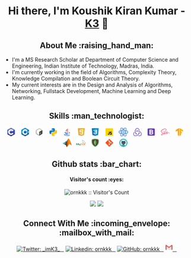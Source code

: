 <h1 align="center">Hi there, I'm Koushik Kiran Kumar - <a href="https://scholars.iitm.ac.in:443/profile/CS19S014">K3</a> 👋</h2>

<h2 align="center">About Me :raising_hand_man:</h2>

- I'm a MS Research Scholar at Department of Computer Science and Engineering, Indian Institute of Technology, Madras, India.
- I'm currently working in the field of Algorithms, Complexity Theory, Knowledge Compilation and Boolean Circuit Theory. 
- My current interests are in the Design and Analysis of Algorithms, Networking, Fullstack Development, Machine Learning and Deep Learning.

<h2 align="center">Skills :man_technologist:</h2>

<p align="center">
<img  alt="C" width="26px" src="./Icons/c.png"/> &nbsp;
<img  alt="Cpp" width="26px" src="./Icons/c++.png"/> &nbsp;
<img  alt="Bash" width="26px" src="./Icons/bash.png"/> &nbsp;
<img  alt="Python" width="26px" src="./Icons/python.png"/> &nbsp;
<img  alt="Java" width="26px" src="./Icons/java.png"/> &nbsp;
<img  alt="HTML" width="26px" src="./Icons/html.png"/> &nbsp;
<img  alt="CSS" width="26px" src="./Icons/css.png"/> &nbsp;
<img  alt="JavaScript" width="26px" src="./Icons/js.gif"/> &nbsp;
<img  alt="React" width="26px" src="./Icons/react.gif"/> &nbsp;
<img  alt="Redux" width="26px" src="./Icons/redux.png"/> &nbsp;
<img  alt="BootStrap" width="26px" src="./Icons/bs.png"/> &nbsp;
<img  alt="SaSS" width="26px" src="./Icons/sass.png"/> &nbsp;
<img  alt="Tensorflow" width="26px" src="./Icons/tf.png"/> &nbsp;
<img  alt="Matlab" width="26px" src="./Icons/matlab.png"/> &nbsp;
<img  alt="MySQL" width="26px" src="./Icons/mysql.png"/> &nbsp;
<img  alt="MongoDB" width="26px" src="./Icons/mdb.png"/> &nbsp;
<img  alt="Git" width="26px" src="./Icons/git.png"/> &nbsp;
<img  alt="Github" width="26px" src="./Icons/github.gif"/> &nbsp;
</p>

<h2 align="center">Github stats :bar_chart:</h2>

<h4 align="center">Visitor's count :eyes:</h4>

<p align="center"><img src="https://profile-counter.glitch.me/{ornkkk}/count.svg" alt="ornkkk :: Visitor's Count" /></p>

<p align="center">
  <img width="300px" src="https://github-readme-stats.vercel.app/api/top-langs/?username=ornkkk&hide=html, jupyter notebook&layout=compact&show_icons=true&theme=dracula" />
  <img width="375px" src="https://github-readme-stats.vercel.app/api?username=ornkkk&show_icons=true&count_private=true&theme=dracula" />
 </p>

<h2 align="center">Connect With Me :incoming_envelope: :mailbox_with_mail:</h2>
 
<p align="center">
  <a href="https://twitter.com/_imK3_"><img src="https://img.shields.io/twitter/follow/_imK3_?style=social" alt="Twitter: _imK3_"> &ensp;</a>
  <a href="https://www.linkedin.com/in/ornkkk/"><img src="https://img.shields.io/badge/-ornkkk-blue?style=flat-square&logo=Linkedin&logoColor=white&link=https://www.linkedin.com/in/ornkkk/" alt="Linkedin: ornkkk"> &ensp;</a>   
  <a href="https://github.com/ornkkk"><img src="https://img.shields.io/github/followers/ornkkk?label=follow&style=social" alt="GitHub: ornkkk"> &ensp;</a>   
  <a href="mailto:ornkkk@gmail.com"><img src="./Icons/gmail.png" alt="GitHub: ornkkk" width="20px" height="20px" alt="Gmail: ornk3.2104"> &ensp;</a>
 </p>
              

</details>

[website]: https://scholars.iitm.ac.in:443/profile/CS19S014
[gmail]: mailto:ornk3.2104@gmail.com
[instagram]: https://instagram.com/_its_k3_
[linkedin]: https://linkedin.com/in/ornkkk
[codepen]: https://codepen.io/ornkkk
[Twitter]: https://www.twitter.com/_imK3_


